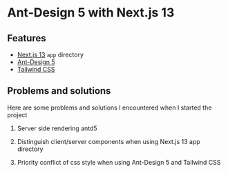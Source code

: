 # Ant-Design 5 with Next.js 13 

## Features

- [Next.js 13](https://github.com/vercel/next.js) `app` directory
- [Ant-Design 5](https://github.com/ant-design/ant-design)
- [Tailwind CSS](https://github.com/tailwindlabs/tailwindcss)

## Problems and solutions

Here are some problems and solutions I encountered when I started the project

1. Server side rendering antd5

2. Distinguish client/server components when using Next.js 13 app directory

3. Priority conflict of css style when using Ant-Design 5 and Tailwind CSS
